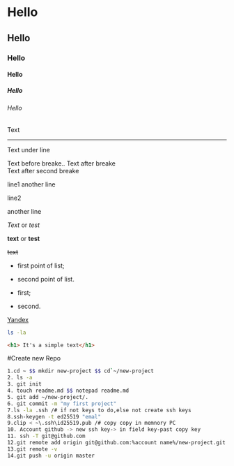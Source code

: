 # Hello
## Hello
### Hello
#### Hello
##### Hello
###### Hello

Text 

---

Text under line

Text before breake..
Text after breake <br>
Text after second breake

line1
another line

line2

another line

*Text* or _test_

**text** or __test__

~~text~~

* first point of list;

* second point of list.

- first;

- second.

[Yandex](http://www.ya.ru "Ya am Yandex!")

```bash
ls -la
```
```html
<h1> It's a simple text</h1>
```
#Create new Repo
``` Bash
1.cd ~ $$ mkdir new-project $$ cd`~/new-project
2. ls -a
3. git init
4. touch readme.md $$ notepad readme.md
5. git add ~/new-project/.
6. git commit -m "my first project"
7.ls -la .ssh /# if not keys to do,else not create ssh keys
8.ssh-keygen -t ed25519 "emal"
9.clip < ~\.ssh\id25519.pub /# copy copy in memnory PC
10. Account github -> new ssh key-> in field key-past copy key
11. ssh -T git@github.com
12.git remote add origin git@github.com:%account name%/new-project.git
13.git remote -v
14.git push -u origin master
```